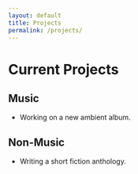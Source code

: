 ```yaml
---
layout: default
title: Projects
permalink: /projects/
---
```


# Current Projects

## Music
- Working on a new ambient album.

## Non-Music
- Writing a short fiction anthology.
